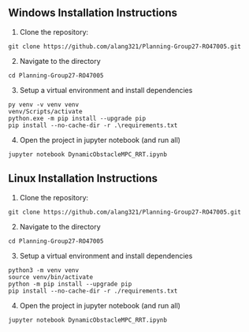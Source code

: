 ## Windows Installation Instructions
1. Clone the repository:

```
git clone https://github.com/alang321/Planning-Group27-RO47005.git
```

2. Navigate to the directory
```
cd Planning-Group27-RO47005
```

3. Setup a virtual environment and install dependencies
```
py venv -v venv venv
venv/Scripts/activate
python.exe -m pip install --upgrade pip
pip install --no-cache-dir -r .\requirements.txt
```

4. Open the project in jupyter notebook (and run all)
```
jupyter notebook DynamicObstacleMPC_RRT.ipynb
```

## Linux Installation Instructions
1. Clone the repository:

```
git clone https://github.com/alang321/Planning-Group27-RO47005.git
```

2. Navigate to the directory
```
cd Planning-Group27-RO47005
```

3. Setup a virtual environment and install dependencies
```
python3 -m venv venv
source venv/bin/activate
python -m pip install --upgrade pip
pip install --no-cache-dir -r ./requirements.txt
```

4. Open the project in jupyter notebook (and run all)
```
jupyter notebook DynamicObstacleMPC_RRT.ipynb
```
